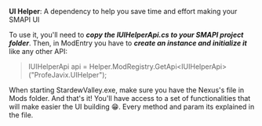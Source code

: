 **UI Helper**: A dependency to help you save time and effort making your SMAPI UI

To use it, you'll need to ***copy the IUIHelperApi.cs to your SMAPI project folder***. Then, in ModEntry you have to ***create an instance and initialize it*** like any other API:
>IUIHelperApi api = Helper.ModRegistry.GetApi\<IUIHelperApi\>("ProfeJavix.UIHelper");

When starting StardewValley.exe, make sure you have the Nexus's file in Mods folder.
And that's it! You'll have access to a set of functionalities that will make easier the UI building :grin:. Every method and param its explained in the file.
